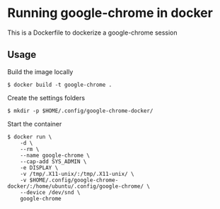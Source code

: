 # Running google-chrome in docker

This is a Dockerfile to dockerize a google-chrome session

## Usage

Build the image locally

    $ docker build -t google-chrome .

Create the settings folders

    $ mkdir -p $HOME/.config/google-chrome-docker/

Start the container

    $ docker run \
        -d \
        --rm \
        --name google-chrome \
        --cap-add SYS_ADMIN \
        -e DISPLAY \
        -v /tmp/.X11-unix/:/tmp/.X11-unix/ \
        -v $HOME/.config/google-chrome-docker/:/home/ubuntu/.config/google-chrome/ \
        --device /dev/snd \
        google-chrome
